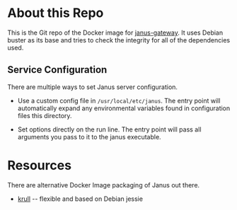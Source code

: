 # About this Repo

This is the Git repo of the Docker image for [janus-gateway]. It uses
Debian buster as its base and tries to check the integrity for all of the
dependencies used.

[janus-gateway]: https://hub.docker.com/r/29ki/janus-gateway/

## Service Configuration

There are multiple ways to set Janus server configuration.

* Use a custom config file in `/usr/local/etc/janus`. The entry point will
  automatically expand any environmental variables found in configuration
  files this directory.

* Set options directly on the run line. The entry point will pass all arguments
  you pass to it to the janus executable.

# Resources

There are alternative Docker Image packaging of Janus out there.

* [krull](https://github.com/krull/docker-janus) -- flexible and based on Debian jessie
